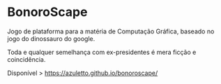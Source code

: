 # BonoroScape

Jogo de plataforma para a matéria de Computação Gráfica, baseado no jogo do dinossauro do google.

Toda e qualquer semelhança com ex-presidentes é mera ficção e coincidência.

Disponível > https://azuletto.github.io/bonoroscape/
